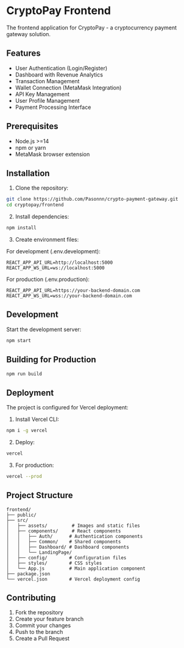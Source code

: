 # CryptoPay Frontend

The frontend application for CryptoPay - a cryptocurrency payment gateway solution.

## Features

- User Authentication (Login/Register)
- Dashboard with Revenue Analytics
- Transaction Management
- Wallet Connection (MetaMask Integration)
- API Key Management
- User Profile Management
- Payment Processing Interface

## Prerequisites

- Node.js >=14
- npm or yarn
- MetaMask browser extension

## Installation

1. Clone the repository:

```bash
git clone https://github.com/Pasonnn/crypto-payment-gateway.git
cd cryptopay/frontend
```

2. Install dependencies:

```bash
npm install
```

3. Create environment files:

For development (.env.development):

```
REACT_APP_API_URL=http://localhost:5000
REACT_APP_WS_URL=ws://localhost:5000
```

For production (.env.production):

```
REACT_APP_API_URL=https://your-backend-domain.com
REACT_APP_WS_URL=wss://your-backend-domain.com
```

## Development

Start the development server:

```bash
npm start
```

## Building for Production

```bash
npm run build
```

## Deployment

The project is configured for Vercel deployment:

1. Install Vercel CLI:

```bash
npm i -g vercel
```

2. Deploy:

```bash
vercel
```

3. For production:

```bash
vercel --prod
```

## Project Structure

```
frontend/
├── public/
├── src/
│   ├── assets/         # Images and static files
│   ├── components/     # React components
│   │   ├── Auth/      # Authentication components
│   │   ├── Common/    # Shared components
│   │   ├── Dashboard/ # Dashboard components
│   │   └── LandingPage/
│   ├── config/        # Configuration files
│   ├── styles/        # CSS styles
│   └── App.js         # Main application component
├── package.json
└── vercel.json        # Vercel deployment config
```

## Contributing

1. Fork the repository
2. Create your feature branch
3. Commit your changes
4. Push to the branch
5. Create a Pull Request
